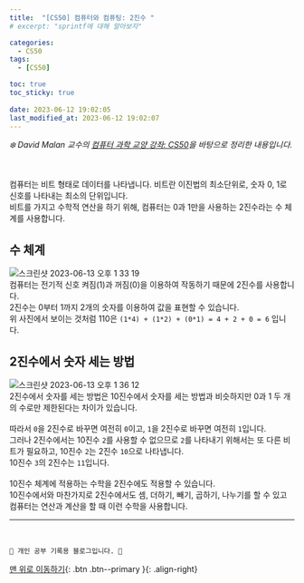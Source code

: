 ```yaml
---
title:  "[CS50] 컴퓨터와 컴퓨팅: 2진수 "
# excerpt: "sprintf에 대해 알아보자"

categories:
  - CS50
tags:
  - [CS50]

toc: true
toc_sticky: true
 
date: 2023-06-12 19:02:05
last_modified_at: 2023-06-12 19:02:07
---
```



_❄️ David Malan 교수의 [컴퓨터 과학 교양 강좌: CS50](https://www.edwith.org/cs50/lecture/22798?isDesc=false)을 바탕으로 정리한 내용입니다._

<br>

컴퓨터는 비트 형태로 데이터를 나타냅니다. 비트란 이진법의 최소단위로, 숫자 0, 1로 신호를 나타내는 최소의 단위입니다. <br>
비트를 가지고 수학적 연산을 하기 위해, 컴퓨터는 0과 1만을 사용하는 2진수라는 수 체계를 사용합니다.

## 수 체계
![스크린샷 2023-06-13 오후 1 33 19](https://github.com/minju412/jenkins-test/assets/59405576/284ded12-2497-482d-91c8-16f5267a631e)<br>
컴퓨터는 전기적 신호 켜짐(1)과 꺼짐(0)을 이용하여 작동하기 때문에 2진수를 사용합니다.<br>
2진수는 0부터 1까지 2개의 숫자를 이용하여 값을 표현할 수 있습니다.<br>
위 사진에서 보이는 것처럼 110은 `(1*4) + (1*2) + (0*1) = 4 + 2 + 0 = 6` 입니다.

## 2진수에서 숫자 세는 방법
![스크린샷 2023-06-13 오후 1 36 12](https://github.com/minju412/jenkins-test/assets/59405576/e01cdc42-0425-4d61-8163-86fbb638f1ab)<br>
2진수에서 숫자를 세는 방법은 10진수에서 숫자를 세는 방법과 비슷하지만 0과 1 두 개의 수로만 제한된다는 차이가 있습니다.<br><br>
따라서 `0`을 2진수로 바꾸면 여전히 `0`이고, `1`을 2진수로 바꾸면 여전히 `1`입니다.<br>
그러나 2진수에서는 10진수 `2`를 사용할 수 없으므로 `2`를 나타내기 위해서는 또 다른 비트가 필요하고, 10진수 `2`는 2진수 `10`으로 나타냅니다.<br>
10진수 `3`의 2진수는 `11`입니다.<br><br>
10진수 체계에 적용하는 수학을 2진수에도 적용할 수 있습니다.<br>
10진수에서와 마찬가지로 2진수에서도 셈, 더하기, 빼기, 곱하기, 나누기를 할 수 있고 컴퓨터는 연산과 계산을 할 때 이런 수학을 사용합니다.

















***
<br>


    💛 개인 공부 기록용 블로그입니다. 👻

[맨 위로 이동하기](#){: .btn .btn--primary }{: .align-right}